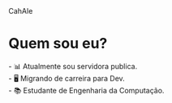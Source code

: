 <html>
  <tittle>CahAle</tittle>
  <body>
    <h1>Quem sou eu?</h1>
   <p>- 📊 Atualmente sou servidora publica.<br>
   - 🖥️ Migrando de carreira para Dev.<br>
   - 📚 Estudante de Engenharia da Computação.
      
   </p>
    
    
  </body>
</html>
<!---
Carolalx/Carolalx is a ✨ special ✨ repository because its `README.md` (this file) appears on your GitHub profile.
You can click the Preview link to take a look at your changes.
--->
